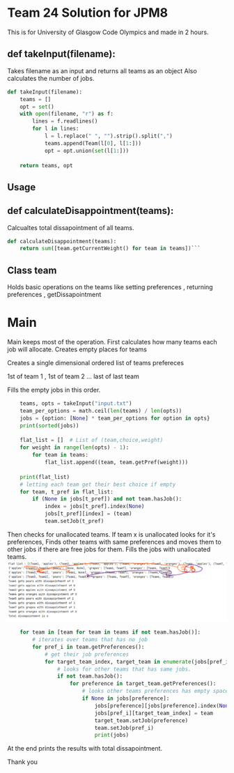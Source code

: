 



#	Team 24 Solution for JPM8

This is for University of Glasgow Code Olympics and made in 2 hours.


##	def takeInput(filename):
Takes filename as an input and returns all teams as an object
Also calculates the number of jobs.

```python
def takeInput(filename):
    teams = []
    opt = set()
    with open(filename, "r") as f:
        lines = f.readlines()
        for l in lines:
            l = l.replace(" ", "").strip().split(",")
            teams.append(Team(l[0], l[1:]))
            opt = opt.union(set(l[1:]))

    return teams, opt
```

## Usage



##	def calculateDisappointment(teams):
Calcualtes total dissapointment of all teams.

```python
def calculateDisappointment(teams):
    return sum([team.getCurrentWeight() for team in teams])```
```
##	Class team 
Holds basic operations on the teams 
like setting preferences , returning preferences , getDissapointment

#	Main
Main keeps most of the operation.
First calculates how many teams each job will allocate.
Creates empty places for teams

Creates a single dimensional ordered list of teams prefereces

1st of team 1 , 1st of team 2 ... last of last team

Fills the empty jobs in this order.


```python
    teams, opts = takeInput("input.txt")
    team_per_options = math.ceil(len(teams) / len(opts))
    jobs = {option: [None] * team_per_options for option in opts}
    print(sorted(jobs))

    flat_list = []  # List of (team,choice,weight)
    for weight in range(len(opts) - 1):
        for team in teams:
            flat_list.append((team, team.getPref(weight)))

    print(flat_list)
    # letting each team get their best choice if empty
    for team, t_pref in flat_list:
        if (None in jobs[t_pref]) and not team.hasJob():
            index = jobs[t_pref].index(None)
            jobs[t_pref][index] = (team)
            team.setJob(t_pref)
```
Then checks for unallocated teams. If team x is unallocated looks for it's preferences,
Finds other teams with same preferences and moves them to other jobs if there are free jobs for them.
Fills the jobs with unallocated teams.
![alt text](https://github.com/CivanDogan/disappointmentMinimiser/blob/master/img.png)

```python
    for team in [team for team in teams if not team.hasJob()]:
        # iterates over teams that has no job
        for pref_i in team.getPreferences():
            # get their job preferences
            for target_team_index, target_team in enumerate(jobs[pref_i]):
                # looks for other teams that has same jobs.
                if not team.hasJob():
                    for preference in target_team.getPreferences():
                        # looks other teams preferences has empty space so it can move them there.
                        if None in jobs[preference]:
                            jobs[preference][jobs[preference].index(None)] = (target_team)
                            jobs[pref_i][target_team_index] = team
                            target_team.setJob(preference)
                            team.setJob(pref_i)
                            print(jobs)

```
At the end prints the results with total dissapointment.


Thank you
